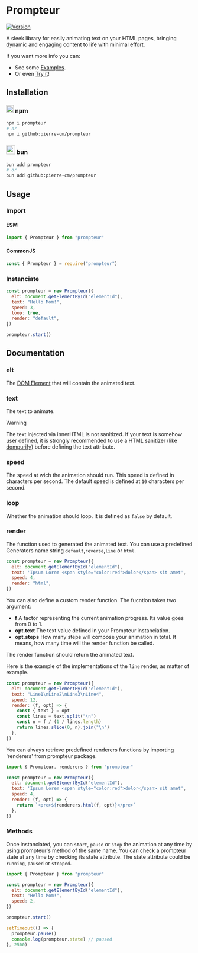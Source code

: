 # Prompteur

[![Version](https://img.shields.io/npm/v/prompteur.svg)](https://www.npmjs.com/package/prompteur)

A sleek library for easily animating text on your HTML pages, bringing dynamic and engaging content to life with minimal effort.

If you want more info you can:

- See some [Examples](https://pierre-cm.github.io/prompteur/examples).
- Or even [Try it](https://pierre-cm.github.io/prompteur/try)!

## Installation

### <img src="https://raw.githubusercontent.com/npm/logos/master/npm%20square/n.svg" width="20px"> npm

```bash
npm i prompteur
# or
npm i github:pierre-cm/prompteur
```

### <img src="https://bun.sh/logo.svg" width="24px"> bun

```bash
bun add prompteur
# or
bun add github:pierre-cm/prompteur
```

## Usage

### Import

#### ESM

```javascript
import { Prompteur } from "prompteur"
```

#### CommonJS

```javascript
const { Prompteur } = require("prompteur")
```

### Instanciate

```javascript
const prompteur = new Prompteur({
  elt: document.getElementById("elementId"),
  text: "Hello Mom!",
  speed: 3,
  loop: true,
  render: "default",
})

prompteur.start()
```

## Documentation

### elt

The [DOM Element](https://developer.mozilla.org/en-US/docs/Web/API/Element) that will contain the animated text.

### text

The text to animate.

> [!WARNING]  
> The text injected via innerHTML is not sanitized. If your text is somehow user defined, it is strongly recommended to use a HTML sanitizer (like [dompurify](https://www.npmjs.com/package/dompurify)) before defining the text attribute.

### speed

The speed at wich the animation should run. This speed is defined in characters per second. The default speed is defined at `10` characters per second.

### loop

Whether the animation should loop. It is defined as `false` by default.

### render

The function used to generated the animated text. You can use a predefined Generators name string `default`,`reverse`,`line` or `html`.

```javascript
const prompteur = new Prompteur({
  elt: document.getElementById("elementId"),
  text: 'Ipsum Lorem <span style="color:red">dolor</span> sit amet',
  speed: 4,
  render: "html",
})
```

You can also define a custom render function. The fucntion takes two argument:

- **f** A factor representing the current animation progress. Its value goes from 0 to 1.
- **opt.text** The text value defined in your Prompteur instanciation.
- **opt.steps** How many steps will compose your animation in total. It means, how many time will the render function be called.

The render function should return the animated text.

Here is the example of the implementations of the `line` render, as matter of example.

```javascript
const prompteur = new Prompteur({
  elt: document.getElementById("elementId"),
  text: "Line1\nLine2\nLine3\nLine4",
  speed: 12,
  render: (f, opt) => {
    const { text } = opt
    const lines = text.split("\n")
    const n = f / (1 / lines.length)
    return lines.slice(0, n).join("\n")
  },
})
```

You can always retrieve predefined renderers functions by importing 'renderers' from prompteur package.

```javascript
import { Prompteur, renderers } from "prompteur"

const prompteur = new Prompteur({
  elt: document.getElementById("elementId"),
  text: 'Ipsum Lorem <span style="color:red">dolor</span> sit amet',
  speed: 4,
  render: (f, opt) => {
    return `<pre>${renderers.html(f, opt)}</pre>`
  },
})
```

### Methods

Once instanciated, you can `start`, `pause` or `stop` the animation at any time by using prompteur's method of the same name. You can check a prompteur state at any time by checking its state attribute. The state attribute could be `running`, `paused` or `stopped`.

```javascript
import { Prompteur } from "prompteur"

const prompteur = new Prompteur({
  elt: document.getElementById("elementId"),
  text: "Hello Mom!",
  speed: 2,
})

prompteur.start()

setTimeout(() => {
  prompteur.pause()
  console.log(prompteur.state) // paused
}, 2500)
```
